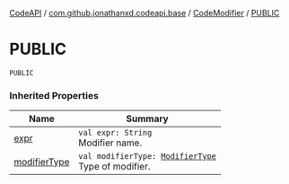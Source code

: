 [CodeAPI](../../index.md) / [com.github.jonathanxd.codeapi.base](../index.md) / [CodeModifier](index.md) / [PUBLIC](.)

# PUBLIC

`PUBLIC`

### Inherited Properties

| Name | Summary |
|---|---|
| [expr](expr.md) | `val expr: String`<br>Modifier name. |
| [modifierType](modifier-type.md) | `val modifierType: `[`ModifierType`](../-modifier-type/index.md)<br>Type of modifier. |
